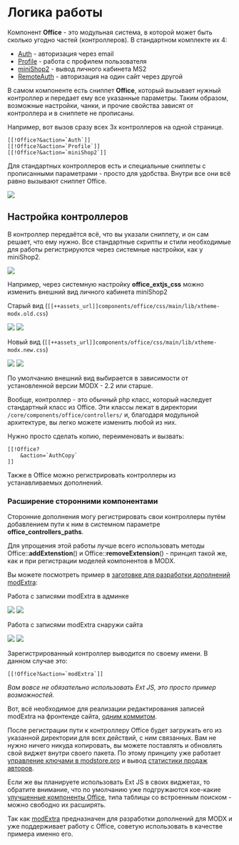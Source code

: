 # Логика работы

Компонент **Office** - это модульная система, в которой может быть сколько угодно частей (контроллеров).
В стандартном комплекте их 4:

* [Auth][0] - авторизация через email
* [Profile][1] - работа с профилем пользователя
* [miniShop2][2] - вывод личного кабинета MS2
* [RemoteAuth][3] - авторизация на один сайт через другой

В самом компоненте есть сниппет **Office**, который вызывает нужный контроллер и передает ему все указанные параметры.
Таким образом, возможные настройки, чанки, и прочие свойства зависят от контроллера и в сниппете не прописаны.

Например, вот вызов сразу всех 3х контроллеров на одной странице.

```modx
[[!Office?&action=`Auth`]]
[[!Office?&action=`Profile`]]
[[!Office?&action=`miniShop2`]]
```

Для стандартных контроллеров есть и специальные сниппеты с прописанными параметрами - просто для удобства. Внутри все они всё равно вызывают сниппет Office.

[![](https://file.modx.pro/files/7/a/6/7a691dcfa2bf7915716c61a3450e487cs.jpg)](https://file.modx.pro/files/7/a/6/7a691dcfa2bf7915716c61a3450e487c.png)

## Настройка контроллеров

В контроллер передаётся всё, что вы указали сниппету, и он сам решает, что ему нужно.
Все стандартные скрипты и стили необходимые для работы регистрируются через системные настройки, как у miniShop2.

[![](https://file.modx.pro/files/4/4/b/44b3499d03c306d34342bc1e9eb5808ds.jpg)](https://file.modx.pro/files/4/4/b/44b3499d03c306d34342bc1e9eb5808d.png)

Например, через системную настройку **office_extjs_css** можно изменить внешний вид личного кабинета miniShop2

Старый вид (`[[++assets_url]]components/office/css/main/lib/xtheme-modx.old.css`)

[![](https://file.modx.pro/files/9/6/4/9640c1d8fe2742274dba1c0238491001s.jpg)](https://file.modx.pro/files/9/6/4/9640c1d8fe2742274dba1c0238491001.png)
[![](https://file.modx.pro/files/e/d/6/ed6b56bc39dffbb68c8c9425399e17aas.jpg)](https://file.modx.pro/files/e/d/6/ed6b56bc39dffbb68c8c9425399e17aa.png)

Новый вид (`[[++assets_url]]components/office/css/main/lib/xtheme-modx.new.css`)

[![](https://file.modx.pro/files/5/a/b/5ab2fdf1b80cac13a660e07e319b57ees.jpg)](https://file.modx.pro/files/5/a/b/5ab2fdf1b80cac13a660e07e319b57ee.png)
[![](https://file.modx.pro/files/e/c/4/ec40dca2f9e8e2d620cf2a47ea5a4befs.jpg)](https://file.modx.pro/files/e/c/4/ec40dca2f9e8e2d620cf2a47ea5a4bef.png)

По умолчанию внешний вид выбирается в зависимости от установленной версии MODX - 2.2 или старше.

Вообще, контроллер - это обычный php класс, который наследует стандартный класс из Office.
Эти классы лежат в директории `/core/components/office/controllers/` и, благодаря модульной архитектуре, вы легко можете изменить любой из них.

Нужно просто сделать копию, переименовать и вызвать:

```modx
[[!Office?
    &action=`AuthCopy`
]]
```

Также в Office можно регистрировать контроллеры из устанавливаемых дополнений.

### Расширение сторонними компонентами

Сторонние дополнения могу регистрировать свои контроллеры путём добавлением пути к ним в системном параметре **office_controllers_paths**.

Для упрощения этой работы лучше всего использовать методы Office::**addExtenstion**() и Office::**removeExtension**() - принцип такой же, как и при регистрации моделей компонентов в MODX.

Вы можете посмотреть пример в [заготовке для разработки дополнений modExtra][6]:

Работа с записями modExtra в админке

[![](https://file.modx.pro/files/0/9/a/09acd54474eac1da1a18a45ef417b0c6s.jpg)](https://file.modx.pro/files/0/9/a/09acd54474eac1da1a18a45ef417b0c6.png)
[![](https://file.modx.pro/files/9/9/f/99f389219e64d198d80cf34de3bcc359s.jpg)](https://file.modx.pro/files/9/9/f/99f389219e64d198d80cf34de3bcc359.png)

Работа с записями modExtra снаружи сайта

[![](https://file.modx.pro/files/d/6/c/d6c064323f14c85809a852decd09b8a9s.jpg)](https://file.modx.pro/files/d/6/c/d6c064323f14c85809a852decd09b8a9.png)
[![](https://file.modx.pro/files/8/5/5/855490e75c5c93d364af3756d8d2bb92s.jpg)](https://file.modx.pro/files/8/5/5/855490e75c5c93d364af3756d8d2bb92.png)

Зарегистрированный контроллер выводится по своему имени. В данном случае это:

```modx
[[!Office?&action=`modExtra`]]
```

*Вам вовсе не обязательно использовать Ext JS, это просто пример возможностей.*

Вот, всё необходимое для реализации редактирования записей modExtra на фронтенде сайта, [одним коммитом][7].

После регистрации пути к контроллеру Office будет загружать его из указанной директории для всех действий, с ним связанных.
Вам не нужно ничего никуда копировать, вы можете поставлять и обновлять свой виджет внутри своего пакета.
По этому принципу уже работает [управление ключами в modstore.pro][8] и вывод [статистики продаж авторов][9].

Если же вы планируете использовать Ext JS в своих виджетах, то обратите внимание, что по умолчанию уже подгружаются кое-какие [улучшенные компоненты Office][10], типа таблицы со встроенным поиском - можно свободно их расширять.

Так как [modExtra][11] предназначен для разработки дополнений для MODX и уже поддерживает работу с Office, советую использовать в качестве примера именно его.

[0]: /components/19_Office/03_Контроллеры/01_Авторизация.md
[1]: /components/19_Office/03_Контроллеры/02_Профиль.md
[2]: /components/19_Office/03_Контроллеры/03_История_заказов_MS2.md
[3]: /components/19_Office/03_Контроллеры/04_Удаленная_авторизация.md
[6]: https://github.com/bezumkin/modExtra/blob/7b238647746fdd3443941a78fccc96ca9e96d76c/_build/resolvers/resolve.office.php
[7]: https://github.com/bezumkin/modExtra/commit/7b238647746fdd3443941a78fccc96ca9e96d76c
[8]: https://modstore.pro/cabinet/keys/
[9]: https://modx.pro/store/5343-statistics-for-authors-supplements/
[10]: https://github.com/bezumkin/Office/tree/master/assets/components/office/js/main/extjs
[11]: https://github.com/bezumkin/modExtra/

